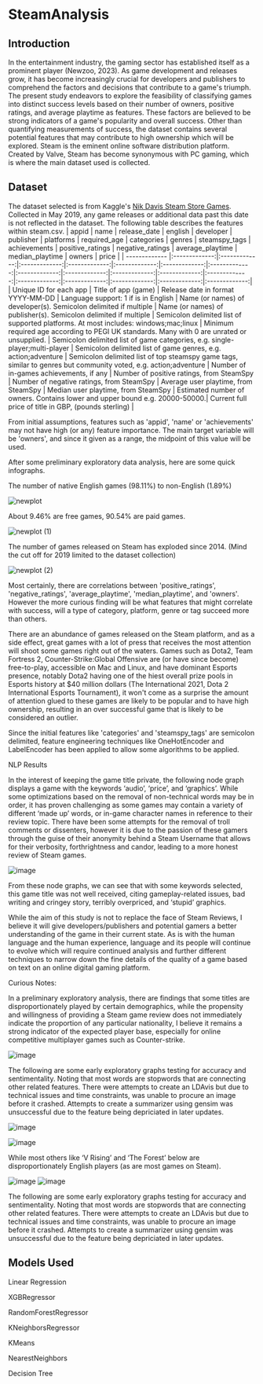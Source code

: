 # SteamAnalysis

## Introduction 

In the entertainment industry, the gaming sector has established itself as a prominent player (Newzoo, 2023). As game development and releases grow, it has become increasingly crucial for developers and publishers to comprehend the factors and decisions that contribute to a game's triumph. The present study endeavors to explore the feasibility of classifying games into distinct success levels based on their number of owners, positive ratings, and average playtime as features. These factors are believed to be strong indicators of a game's popularity and overall success. Other than quantifying measurements of success, the dataset contains several potential features that may contribute to high ownership which will be explored. Steam is the eminent online software distribution platform. Created by Valve, Steam has become synonymous with PC gaming, which is where the main dataset used is collected.

## Dataset

The dataset selected is from Kaggle's [Nik Davis Steam Store Games](https://www.kaggle.com/datasets/nikdavis/steam-store-games).
Collected in May 2019, any game releases or additional data past this date is not reflected in the dataset.
The following table describes the features within steam.csv.
| appid        | name           | release_date  | english | developer | publisher | platforms | required_age | categories | genres | steamspy_tags | achievements | positive_ratings | negative_ratings | average_playtime | median_playtime | owners | price |
| ------------- |:-------------:|:-------------:|:-------------:|:-------------:|:-------------:|:-------------:|:-------------:|:-------------:|:-------------:|:-------------:|:-------------:|:-------------:|:-------------:|:-------------:|:-------------:|:-------------:|:-------------:|
| Unique ID for each app      | Title of app (game) | Release date in format YYYY-MM-DD | Language support: 1 if is in English | Name (or names) of developer(s). Semicolon delimited if multiple | Name (or names) of publisher(s). Semicolon delimited if multiple | Semicolon delimited list of supported platforms. At most includes: windows;mac;linux | Minimum required age according to PEGI UK standards. Many with 0 are unrated or unsupplied. | Semicolon delimited list of game categories, e.g. single-player;multi-player | Semicolon delimited list of game genres, e.g. action;adventure | Semicolon delimited list of top steamspy game tags, similar to genres but community voted, e.g. action;adventure | Number of in-games achievements, if any | Number of positive ratings, from SteamSpy | Number of negative ratings, from SteamSpy | Average user playtime, from SteamSpy | Median user playtime, from SteamSpy | Estimated number of owners. Contains lower and upper bound e.g. 20000-50000.| Current full price of title in GBP, (pounds sterling) |

From initial assumptions, features such as 'appid', 'name' or 'achievements' may not have high (or any) feature importance.
The main target variable will be 'owners', and since it given as a range, the midpoint of this value will be used.

After some preliminary exploratory data analysis, here are some quick infographs.

The number of native English games (98.11%) to non-English (1.89%)

![newplot](https://user-images.githubusercontent.com/54910000/229918221-f2954e9d-d9bf-4651-b1c8-d749b84aedd2.png)

About 9.46% are free games, 90.54% are paid games.

![newplot (1)](https://user-images.githubusercontent.com/54910000/229919070-d11d4564-fbdc-4867-b8f8-b3e4783f9eb7.png)

The number of games released on Steam has exploded since 2014. (Mind the cut off for 2019 limited to the dataset collection)

![newplot (2)](https://user-images.githubusercontent.com/54910000/229919772-00895fbc-2ddc-4fae-b585-e485b60744c1.png)

Most certainly, there are correlations between 'positive_ratings', 'negative_ratings', 'average_playtime', 'median_playtime', and 'owners'. However the more curious finding will be what features that might correlate with success, will a type of category, platform, genre or tag succeed more than others.

There are an abundance of games released on the Steam platform, and as a side effect, great games with a lot of press that receives the most attention will shoot some games right out of the waters.
Games such as Dota2, Team Fortress 2, Counter-Strike:Global Offensive are (or have since become) free-to-play, accessible on Mac and Linux, and have dominant Esports presence, notably Dota2 having one of the hiest overall prize pools in Esports history at $40 million dollars (The International 2021, Dota 2 International Esports Tournament), it won't come as a surprise the amount of attention glued to these games are likely to be popular and to have high ownership, resulting in an over successful game that is likely to be considered an outlier.

Since the initial features like 'categories' and 'steamspy_tags' are semicolon delimited, feature engineering techniques like OneHotEncoder and LabelEncoder has been applied to allow some algorithms to be applied.

NLP Results

In the interest of keeping the game title private, the following node graph displays a game with the keywords ‘audio’, ‘price’, and ‘graphics’. While some optimizations based on the removal of non-technical words may be in order, it has proven challenging as some games may contain a variety of different ‘made up’ words, or in-game character names in reference to their review topic. There have been some attempts for the removal of troll comments or dissenters, however it is due to the passion of these gamers through the guise of their anonymity behind a Steam Username that allows for their verbosity, forthrightness and candor, leading to a more honest review of Steam games.

![image](https://user-images.githubusercontent.com/54910000/233252380-aa7bd6d9-01d6-4dcf-af62-7e1837cd1dc7.png)

From these node graphs, we can see that with some keywords selected, this game title was not well received, citing gameplay-related issues, bad writing and cringey story, terribly overpriced, and ‘stupid’ graphics. 

 

While the aim of this study is not to replace the face of Steam Reviews, I believe it will give developers/publishers and potential gamers a better understanding of the game in their current state. As is with the human language and the human experience, language and its people will continue to evolve which will require continued analysis and further different techniques to narrow down the fine details of the quality of a game based on text on an online digital gaming platform. 

Curious Notes: 

In a preliminary exploratory analysis, there are findings that some titles are disproportionately played by certain demographics, while the propensity and willingness of providing a Steam game review does not immediately indicate the proportion of any particular nationality, I believe it remains a strong indicator of the expected player base, especially for online competitive multiplayer games such as Counter-strike.


![image](https://user-images.githubusercontent.com/54910000/233252584-036655a1-cf0f-4109-a6f8-63a2c62179cb.png)

The following are some early exploratory graphs testing for accuracy and sentimentality. Noting that most words are stopwords that are connecting other related features. There were attempts to create an LDAvis but due to technical issues and time constraints, was unable to procure an image before it crashed. Attempts to create a summarizer using gensim was unsuccessful due to the feature being depriciated in later updates. 


![image](https://user-images.githubusercontent.com/54910000/233252739-9c3b8126-f304-429b-bdeb-3cc310c27061.png)

![image](https://user-images.githubusercontent.com/54910000/233252748-27b5d8de-8806-4519-a57e-98bbfeb14fbd.png)

While most others like ‘V Rising’ and ‘The Forest’ below are disproportionately English players (as are most games on Steam). 


![image](https://user-images.githubusercontent.com/54910000/233253029-94788bd6-5d28-43d8-9134-97f40d485062.png)
![image](https://user-images.githubusercontent.com/54910000/233253038-4d4ffe4e-411b-44fc-8e49-45770a920b4d.png)

The following are some early exploratory graphs testing for accuracy and sentimentality. Noting that most words are stopwords that are connecting other related features. There were attempts to create an LDAvis but due to technical issues and time constraints, was unable to procure an image before it crashed. Attempts to create a summarizer using gensim was unsuccessful due to the feature being depriciated in later updates. 
## Models Used
Linear Regression

XGBRegressor

RandomForestRegressor

KNeighborsRegressor

KMeans

NearestNeighbors

Decision Tree
